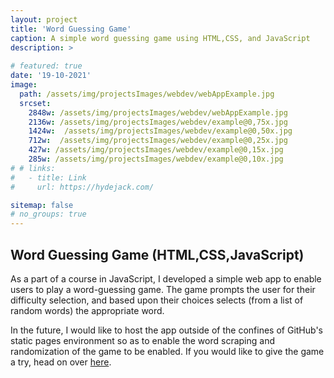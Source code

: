 ```yaml
---
layout: project
title: 'Word Guessing Game'
caption: A simple word guessing game using HTML,CSS, and JavaScript
description: >
  
# featured: true
date: '19-10-2021'
image: 
  path: /assets/img/projectsImages/webdev/webAppExample.jpg
  srcset: 
    2848w: /assets/img/projectsImages/webdev/webAppExample.jpg
    2136w: /assets/img/projectsImages/webdev/example@0,75x.jpg
    1424w:  /assets/img/projectsImages/webdev/example@0,50x.jpg
    712w:  /assets/img/projectsImages/webdev/example@0,25x.jpg
    427w: /assets/img/projectsImages/webdev/example@0,15x.jpg
    285w: /assets/img/projectsImages/webdev/example@0,10x.jpg
# # links:
#   - title: Link
#     url: https://hydejack.com/

sitemap: false
# no_groups: true
---
```


## Word Guessing Game (HTML,CSS,JavaScript)

As a part of a course in JavaScript, I developed a simple web app to enable users to play a word-guessing game. The game prompts the user for their difficulty selection, and based upon their choices selects (from a list of random words) the appropriate word.

In the future, I would like to host the app outside of the confines of GitHub's static pages environment so as to enable the word scraping and randomization of the game to be enabled. If you would like to give the game a try, head on over [here](https://mcbraunie.github.io/wordApp/).
